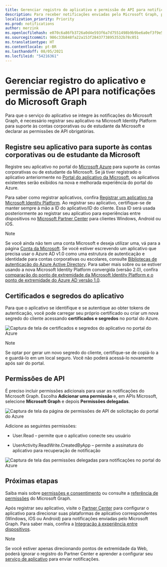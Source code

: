 ```yaml
---
title: Gerenciar registro do aplicativo e permissão de API para notificações do Microsoft Graph
description: Para receber notificações enviadas pelo Microsoft Graph, primeiro é necessário registrar seu aplicativo no portal do Microsoft Azure.
localization_priority: Priority
ms.prod: notifications
author: merzink
ms.openlocfilehash: e070c6a86fb3726a0d4e593f6a7d7551498b9b9be6a0ef3f9e5e9c413d737b1b
ms.sourcegitcommit: 986c33b848fa22a153f28437738953532b78c051
ms.translationtype: HT
ms.contentlocale: pt-BR
ms.lasthandoff: 08/05/2021
ms.locfileid: "54216361"
---
```

# <a name="manage-app-registration-and-api-permission-for-microsoft-graph-notifications"></a>Gerenciar registro do aplicativo e permissão de API para notificações do Microsoft Graph

Para que o serviço do aplicativo se integre às notificações do Microsoft Graph, é necessário registrar seu aplicativo na Microsoft Identity Platform para suporte às contas corporativas ou de estudante da Microsoft e declarar as permissões de API obrigatórias.

## <a name="register-your-app-to-support-microsoft-accounts-or-work-or-school-accounts"></a>Registre seu aplicativo para suporte às contas corporativas ou de estudante da Microsoft

Registre seu aplicativo no portal do [Microsoft Azure](https://portal.azure.com/#home) para suporte às contas corporativas ou de estudante da Microsoft. Se já tiver registrado o aplicativo anteriormente no [Portal do aplicativo da Microsoft](https://apps.dev.microsoft.com/), os aplicativos existentes serão exibidos na nova e melhorada experiência do portal do Azure.

Para saber como registrar aplicativos, confira [Registrar um aplicativo na Microsoft Identity Platform](auth-register-app-v2.md). Ao registrar seu aplicativo, certifique-se de manter sempre à mão a ID do aplicativo/ID do cliente. Essa ID será usada posteriormente ao registrar seu aplicativo para experiências entre dispositivos no [Microsoft Partner Center](https://partner.microsoft.com/) para clientes Windows, Android ou iOS.

> [!NOTE]
> Se você ainda não tem uma conta Microsoft e deseja utilizar uma, vá para a página [Conta da Microsoft](https://account.microsoft.com/account). Se você estiver escrevendo um aplicativo que precisa usar o Azure AD v1.0 como uma estrutura de autenticação e identidade para contas corporativas ou escolares, consulte [Bibliotecas de autenticação do Azure Active Directory](/azure/active-directory/develop/active-directory-authentication-libraries). Para saber mais sobre ou se estiver usando a nova Microsoft Identity Platform convergida (versão 2.0), confira [comparação do ponto de extremidade da Microsoft Identity Platform e o ponto de extremidade do Azure AD versão 1.0](/azure/active-directory/develop/azure-ad-endpoint-comparison).


## <a name="app-certificates-and-secrets"></a>Certificados e segredos do aplicativo 

Para que o aplicativo se identifique e se autentique ao obter tokens de autenticação, você pode carregar seu próprio certificado ou criar um nova segredo do cliente acessando **certificados e segredos** no portal do Azure.
    
![Captura de tela de certificados e segredos do aplicativo no portal do Azure](images/notifications-app-secrets.png)
    
> [!NOTE]
> Se optar por gerar um novo segredo do cliente, certifique-se de copiá-lo a e guardá-lo em um local seguro. Você não poderá acessá-lo novamente após sair do portal.

## <a name="api-permissions"></a>Permissões de API

É preciso incluir permissões adicionais para usar as notificações do Microsoft Graph. Escolha **Adicionar uma permissão** e, em APIs Microsoft, selecione **Microsoft Graph** e depois **Permissões delegadas**.
    
![Captura de tela da página de permissões de API de solicitação do portal do Azure](images/notifications-api-permissions.png)
    
Adicione as seguintes permissões:

- User.Read – permite que o aplicativo conecte seu usuário

- UserActivity.ReadWrite.CreatedByApp – permite a assinatura do aplicativo para recuperação de notificação

![Captura de tela das permissões delegadas para notificações no portal do Azure](images/notifications-api-permissions-list.png)

## <a name="next-steps"></a>Próximas etapas

Saiba mais sobre [permissões e consentimento](/azure/active-directory/develop/v2-permissions-and-consent) ou consulte a [referência de permissões](./permissions-reference.md) do Microsoft Graph.

Após registrar seu aplicativo, visite o [Partner Center](https://partner.microsoft.com/) para configurar o aplicativo para direcionar suas plataformas de aplicativo correspondentes (Windows, iOS ou Android) para notificações enviadas pelo Microsoft Graph. Para saber mais, confira a [Integração à experiência entre dispositivos](notifications-integration-cross-device-experiences-onboarding.md). 

>[!NOTE]
>Se você estiver apenas direcionando pontos de extremidade da Web, poderá ignorar o registro do Partner Center e aprender a configurar seu [serviço de aplicativo](notifications-integrating-app-server.md) para enviar notificações.